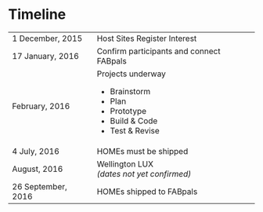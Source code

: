 # Timeline


<table>
<tr>
<td>1 December, 2015</td>
<td>Host Sites Register Interest</td>
</tr>

<tr>
<td>17 January, 2016</td>
<td>Confirm participants and connect FABpals</td>
</tr>

<tr>
<td>February, 2016</td>
<td>Projects underway
<ul><li>Brainstorm</li>
<li>Plan</li>
<li>Prototype</li>
<li>Build & Code</li>
<li>Test & Revise</li>
</td>
</tr>

<tr>
<td>4 July, 2016</td>
<td>HOMEs must be shipped</td>
</tr>

<tr>
<td>August, 2016</td>
<td>Wellington LUX <br> <em>(dates not yet confirmed)</em></td>
</tr>

<tr>
<td>26 September, 2016</td>
<td>HOMEs shipped to FABpals</td>
</tr>

</table>



